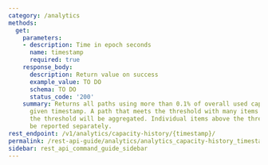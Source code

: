 ```yaml
---
category: /analytics
methods:
  get:
    parameters:
    - description: Time in epoch seconds
      name: timestamp
      required: true
    response_body:
      description: Return value on success
      example_value: TO DO
      schema: TO DO
      status_code: '200'
    summary: Returns all paths using more than 0.1% of overall used capacity at a
      given timestamp. A path that meets the threshold with many items smaller than
      the threshold will be aggregated. Individual items above the threshold will
      be reported separately.
rest_endpoint: /v1/analytics/capacity-history/{timestamp}/
permalink: /rest-api-guide/analytics/analytics_capacity-history_timestamp.html
sidebar: rest_api_command_guide_sidebar
---
```

